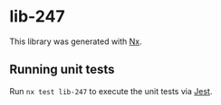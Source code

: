 # lib-247

This library was generated with [Nx](https://nx.dev).

## Running unit tests

Run `nx test lib-247` to execute the unit tests via [Jest](https://jestjs.io).
